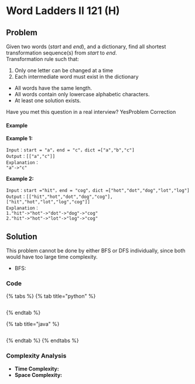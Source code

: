 # Word Ladders II 121 \(H\)

## Problem

Given two words \(_start_ and _end_\), and a dictionary, find all shortest transformation sequence\(s\) from _start_ to _end_.  
Transformation rule such that:

1. Only one letter can be changed at a time
2. Each intermediate word must exist in the dictionary

* All words have the same length.
* All words contain only lowercase alphabetic characters.
* At least one solution exists.

Have you met this question in a real interview?  YesProblem Correction

#### Example

**Example 1:**

```text
Input：start = "a"，end = "c"，dict =["a","b","c"]
Output：[["a","c"]]
Explanation：
"a"->"c"
```

**Example 2:**

```text
Input：start ="hit"，end = "cog"，dict =["hot","dot","dog","lot","log"]
Output：[["hit","hot","dot","dog","cog"],["hit","hot","lot","log","cog"]]
Explanation：
1."hit"->"hot"->"dot"->"dog"->"cog"
2."hit"->"hot"->"lot"->"log"->"cog"
```

## Solution

This problem cannot be done by either BFS or DFS individually, since both would have too large time complexity. 

* BFS: 

### Code

{% tabs %}
{% tab title="python" %}
```python

```
{% endtab %}

{% tab title="java" %}
```

```
{% endtab %}
{% endtabs %}

### Complexity Analysis

* **Time Complexity:**
* **Space Complexity:**

